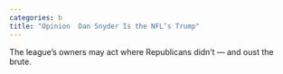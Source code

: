 ```yaml
---
categories: b
title: "Opinion  Dan Snyder Is the NFL’s Trump"
---
```

The league’s owners may act where Republicans didn’t — and oust the brute.